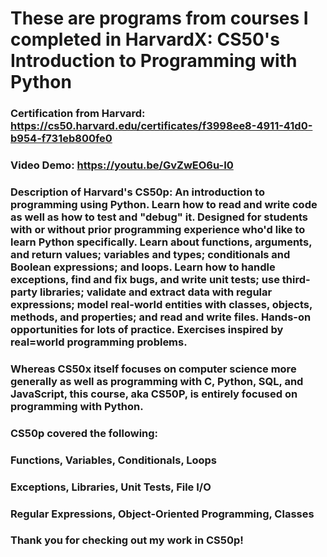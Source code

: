# These are programs from courses I completed in HarvardX: CS50's Introduction to Programming with Python
### Certification from Harvard: https://cs50.harvard.edu/certificates/f3998ee8-4911-41d0-b954-f731eb800fe0
### Video Demo: https://youtu.be/GvZwEO6u-I0
### Description of Harvard's CS50p: An introduction to programming using Python. Learn how to read and write code as well as how to test and "debug" it. Designed for students with or without prior programming experience who'd like to learn Python specifically. Learn about functions, arguments, and return values; variables and types; conditionals and Boolean expressions; and loops. Learn how to handle exceptions, find and fix bugs, and write unit tests; use third-party libraries; validate and extract data with regular expressions; model real-world entities with classes, objects, methods, and properties; and read and write files. Hands-on opportunities for lots of practice. Exercises inspired by real=world programming problems.

### Whereas CS50x itself focuses on computer science more generally as well as programming with C, Python, SQL, and JavaScript, this course, aka CS50P, is entirely focused on programming with Python.

### CS50p covered the following:

### Functions, Variables, Conditionals, Loops
### Exceptions, Libraries, Unit Tests, File I/O
### Regular Expressions, Object-Oriented Programming, Classes

### Thank you for checking out my work in CS50p!
